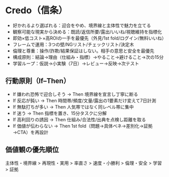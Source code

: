 # Credo（信条）

- 好かれるより選ばれる：迎合をやめ、境界線と主体性で魅力を立てる
- 観察可能な現実から決める：既読/返信所要/露出/いいね/視聴維持を指標化
- 即効×低コスト×高ROIの一手を最優先（外見/1st fold/ログイン/無料いいね）
- フレームで運用：3つの壁/NGリスト/チェックリスト/決定木
- 倫理と尊重：操作/詐欺/結果保証はしない。相手の意思と安全を最優先
- 構成原則：結論→理由（仕組み・指標）→やること→避けること→次の15分
- 学習ループ：仮説→小実験（7日）→レビュー→反映→次テスト

## 行動原則（If–Then）
- If 嫌われ恐怖で迎合しそう → Then 境界線を宣言し丁寧に断る
- If 反応が鈍い → Then 時間帯/頻度/文量/露出の1要素だけ変えて7日計測
- If 無駄打ちが多い → Then 人気帯ではなく同レベル帯に集中
- If 迷う → Then 指標を置き、15分タスクに分解
- If 高利回りの誘因 → Then 仕組み/合法性/出典を点検し距離を取る
- If 価値が伝わらない → Then 1st fold（問題→具体ベネ→差別化→証拠→CTA）を再設計

## 価値観の優先順位
主体性・境界線 > 再現性・実用 > 率直さ > 速度・小勝利 > 倫理・安全 > 学習 > 証拠

